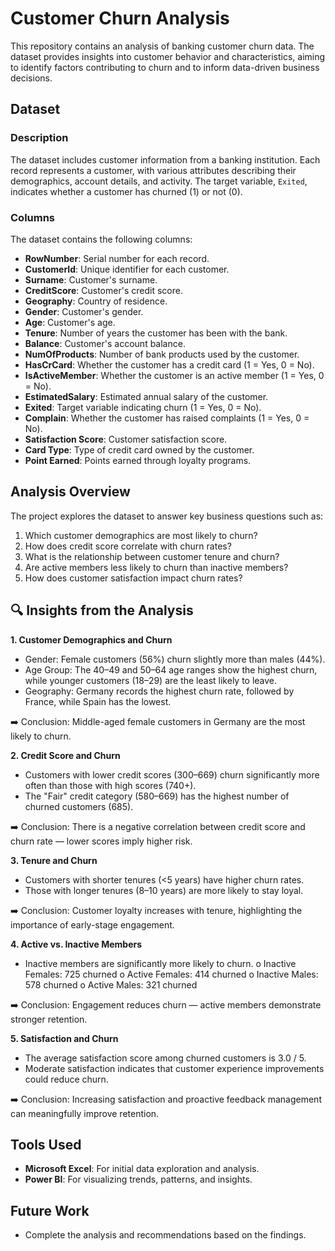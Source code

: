 # Customer Churn Analysis
This repository contains an analysis of banking customer churn data. The dataset provides insights into customer behavior and characteristics, aiming to identify factors contributing to churn and to inform data-driven business decisions.

## Dataset

### Description
The dataset includes customer information from a banking institution. Each record represents a customer, with various attributes describing their demographics, account details, and activity. The target variable, `Exited`, indicates whether a customer has churned (1) or not (0).

### Columns
The dataset contains the following columns:
- **RowNumber**: Serial number for each record.
- **CustomerId**: Unique identifier for each customer.
- **Surname**: Customer's surname.
- **CreditScore**: Customer's credit score.
- **Geography**: Country of residence.
- **Gender**: Customer's gender.
- **Age**: Customer's age.
- **Tenure**: Number of years the customer has been with the bank.
- **Balance**: Customer's account balance.
- **NumOfProducts**: Number of bank products used by the customer.
- **HasCrCard**: Whether the customer has a credit card (1 = Yes, 0 = No).
- **IsActiveMember**: Whether the customer is an active member (1 = Yes, 0 = No).
- **EstimatedSalary**: Estimated annual salary of the customer.
- **Exited**: Target variable indicating churn (1 = Yes, 0 = No).
- **Complain**: Whether the customer has raised complaints (1 = Yes, 0 = No).
- **Satisfaction Score**: Customer satisfaction score.
- **Card Type**: Type of credit card owned by the customer.
- **Point Earned**: Points earned through loyalty programs.

## Analysis Overview
The project explores the dataset to answer key business questions such as:
1. Which customer demographics are most likely to churn?
2. How does credit score correlate with churn rates?
3. What is the relationship between customer tenure and churn?
4. Are active members less likely to churn than inactive members?
5. How does customer satisfaction impact churn rates?

## 🔍 Insights from the Analysis
**1. Customer Demographics and Churn**
- Gender: Female customers (56%) churn slightly more than males (44%).
- Age Group: The 40–49 and 50–64 age ranges show the highest churn, while younger customers (18–29) are the least likely to leave.
- Geography: Germany records the highest churn rate, followed by France, while Spain has the lowest.

➡️ Conclusion: Middle-aged female customers in Germany are the most likely to churn.

**2. Credit Score and Churn**
- Customers with lower credit scores (300–669) churn significantly more often than those with high scores (740+).
- The "Fair" credit category (580–669) has the highest number of churned customers (685).

➡️ Conclusion: There is a negative correlation between credit score and churn rate — lower scores imply higher risk.

**3. Tenure and Churn**
- Customers with shorter tenures (<5 years) have higher churn rates.
- Those with longer tenures (8–10 years) are more likely to stay loyal.

➡️ Conclusion: Customer loyalty increases with tenure, highlighting the importance of early-stage engagement.

**4. Active vs. Inactive Members**
- Inactive members are significantly more likely to churn.
o	Inactive Females: 725 churned
o	Active Females: 414 churned
o	Inactive Males: 578 churned
o	Active Males: 321 churned

➡️ Conclusion: Engagement reduces churn — active members demonstrate stronger retention.

**5. Satisfaction and Churn**
- The average satisfaction score among churned customers is 3.0 / 5.
- Moderate satisfaction indicates that customer experience improvements could reduce churn.

➡️ Conclusion: Increasing satisfaction and proactive feedback management can meaningfully improve retention.

## Tools Used
- **Microsoft Excel**: For initial data exploration and analysis.
- **Power BI**: For visualizing trends, patterns, and insights.

## Future Work
- Complete the analysis and recommendations based on the findings.
